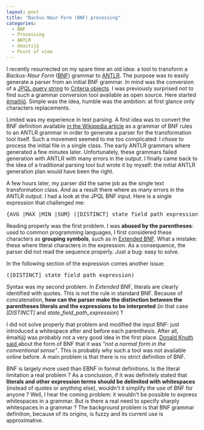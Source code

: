 ```yaml
---
layout: post
title: "Backus-Naur Form (BNF) processing"
categories:
  - BNF
  - Processing
  - ANTLR
  - ēmaitijǭ
  - Point of view
---
```

<div itemprop="about" itemscope itemtype="http://schema.org/SoftwareApplication">
<p>
I recently resurrected on my spare time an old idea: a tool to transform a <em>Backus-Naur Form</em> (<a href="http://en.wikipedia.org/wiki/Backus%E2%80%93Naur_Form">BNF</a>) grammar to <a href="http://www.antlr.org/">ANTLR</a>. The purpose was to easily generate a parser from an initial BNF grammar. In mind was the conversion of a <a title="This link shows the initial BNF" href="http://docs.oracle.com/javaee/6/tutorial/doc/bnbuf.html">JPQL query string</a> to <a href="http://docs.oracle.com/javaee/6/tutorial/doc/gjitv.html">Criteria objects</a>. I was previously surprised not to find such a grammar conversion tool available as open source. Here started <a itemprop="url" href="https://github.com/bdulac/emaitijo/">ēmaitijǭ</a>. Simple was the idea, humble was the ambition: at first glance only characters replacements.
</p>
<p>
Limited was my experience in text parsing. A first idea was to convert the BNF definition available <a href="http://en.wikipedia.org/wiki/Backus%E2%80%93Naur_Form#Further_examples">in the Wikipedia article</a> as a grammar of BNF rules to an ANTLR grammar in order to generate a parser for the transformation tool itself. Such a movement seemed to me too complicated: I chose to process the initial file in a single class. The early ANTLR grammars where generated a few minutes later. Unfortunately, these grammars failed generation with ANTLR with many errors in the output. I finally came back to the idea of a traditional parsing tool but wrote it by myself: the initial ANTLR generation plan would have been the right.
</p>
<p>
A few hours later, my parser did the same job as the single text transformation class. And as a result there where as many errors in the ANTLR output. I had a look at the JPQL BNF input. Here is a single expression that challenged me:
</p>
<pre>{AVG |MAX |MIN |SUM} ([DISTINCT] state_field_path_expression) | COUNT ([DISTINCT] identification_variable | state_field_path_expression | single_valued_association_path_expression)
</pre>
<p>
Reading properly was the first problem. I was <b>abused by the parentheses</b>: used to common programming languages, I first considered these characters as <b>grouping symbols</b>, such as in <a href="http://en.wikipedia.org/wiki/Extended_Backus%E2%80%93Naur_Form">Extended BNF</a>. What a mistake: these where literal characters in the expression. As a consequence, the parser did not read the sequence properly. Just a bug: easy to solve.
</p>
<p>
In the following section of the expression comes another issue:
</p>
<pre>([DISTINCT] state_field_path_expression)</pre>
<p>Syntax was my second problem. In <em>Extended</em> BNF, literals are clearly identified with quotes. This is not the rule in standard BNF. Because of concatenation, <b>how can the parser make the distinction between the parentheses literals and the expressions to be interpreted</b> (in that case <em>[DISTINCT]</em> and <em>state_field_path_expression</em>) ?
</p>
<p>
I did not solve properly that problem and modified the input BNF: just introduced a whitespace after and before each parenthesis. After all, ēmaitijǭ was probably not a very good idea in the first place.
<span itemscope itemtype="http://schema.org/ScholarlyArticle">
  <span itemprop="author" itemscope itemtype="http://schema.org/Person">
    <a href="http://en.wikipedia.org/wiki/Donald_Knuth">Donald Knuth</a>
    <link itemprop="sameAs" href="http://en.wikipedia.org/wiki/Donald_Knuth" />
    <meta itemprop="givenName" content="Donald" />
    <meta itemprop="familyName" content="Knuth" />
  </span>
  <link itemprop="sameAs" href="http://dx.doi.org/10.1145/355588.365140" />
  <a href="http://dx.doi.org/10.1145/355588.365140">
    said
  </a>
</span>
about the form of BNF that it was <em> "not a normal form in the conventional sense"</em>. This is probably why such a tool was not available online before. A main problem is that there is no strict definition of BNF.
</p>
<p>
BNF is largely more used than EBNF in formal definitions. Is the literal limitation a real problem ? As a conclusion, if it was definitely stated that <b>literals and other expression terms should be delimited with whitespaces</b> (instead of quotes or anything else), wouldn't it simplify the use of BNF for anyone ? Well, I hear the coming problem: it wouldn't be possible to express whitespaces in a grammar. But is there a real need to specify sharply whitespaces in a grammar ? The background problem is that BNF grammar definition, because of its origins, is fuzzy and its current use is approximative.
</p>
</div>
